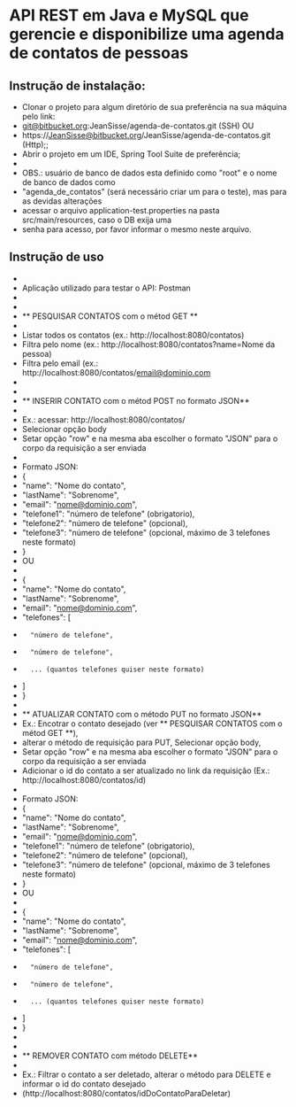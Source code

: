 # API REST em Java e MySQL que gerencie e disponibilize uma agenda de contatos de pessoas

## Instrução de instalação:
* Clonar o projeto para algum diretório de sua preferência na sua máquina pelo link:
* git@bitbucket.org:JeanSisse/agenda-de-contatos.git (SSH) OU
* https://JeanSisse@bitbucket.org/JeanSisse/agenda-de-contatos.git (Http);;
* Abrir o projeto em um IDE, Spring Tool Suite de preferência;
*  
* OBS.: usuário de banco de dados esta definido como "root" e o nome de banco de dados como
* "agenda_de_contatos" (será necessário criar um para o teste), mas para as devidas alterações
* acessar o arquivo application-test.properties na pasta src/main/resources, caso o DB exija uma 
* senha para acesso, por favor informar o mesmo neste arquivo.
	
## Instrução de uso 
* 
* Aplicação utilizado para testar o API: Postman
* 
* 
* ** PESQUISAR CONTATOS com o métod GET **
* 
* Listar todos os contatos (ex.: http://localhost:8080/contatos)
* Filtra pelo nome (ex.: http://localhost:8080/contatos?name=Nome da pessoa)
* Filtra pelo email (ex.: http://localhost:8080/contatos/email@dominio.com
* 
* 
* ** INSERIR CONTATO com o métod POST no formato JSON**
* 
* Ex.: acessar: http://localhost:8080/contatos/
* Selecionar opção body
* Setar opção "row" e na mesma aba escolher o formato "JSON" para o corpo da requisição a ser enviada
* 
* Formato JSON:
* {
*	"name": "Nome do contato",
*	"lastName": "Sobrenome",
*	"email": "nome@dominio.com",
*	"telefone1": "número de telefone" (obrigatorio),
*	"telefone2": "número de telefone" (opcional),
*	"telefone3": "número de telefone" (opcional, máximo de 3 telefones neste formato)
* }
*  OU
*  
* {
*	"name": "Nome do contato",
*	"lastName": "Sobrenome",
*	"email": "nome@dominio.com",
*	"telefones": [
*		"número de telefone",
*		"número de telefone",
*		... (quantos telefones quiser neste formato)
*	 ]
* }
* 
* ** ATUALIZAR CONTATO com o método PUT no formato JSON** 
* Ex.: Encotrar o contato desejado (ver ** PESQUISAR CONTATOS com o métod GET **),
* alterar o método de requisição para PUT, Selecionar opção body, 
* Setar opção "row" e na mesma aba escolher o formato "JSON" para o corpo da requisição a ser enviada
* Adicionar o id do contato a ser atualizado no link da requisição (Ex.: http://localhost:8080/contatos/id)
* 
* Formato JSON:
* {
*	"name": "Nome do contato",
*	"lastName": "Sobrenome",
*	"email": "nome@dominio.com",
*	"telefone1": "número de telefone" (obrigatorio),
*	"telefone2": "número de telefone" (opcional),
*	"telefone3": "número de telefone" (opcional, máximo de 3 telefones neste formato)
* }
*  OU
*  
* {
*	"name": "Nome do contato",
*	"lastName": "Sobrenome",
*	"email": "nome@dominio.com",
*	"telefones": [
*		"número de telefone",
*		"número de telefone",
*		... (quantos telefones quiser neste formato)
*	 ]
* }
* 
* 
* ** REMOVER CONTATO com método DELETE**
* 
* Ex.: Filtrar o contato a ser deletado, alterar o método para DELETE e informar o id do contato desejado
* (http://localhost:8080/contatos/idDoContatoParaDeletar)
